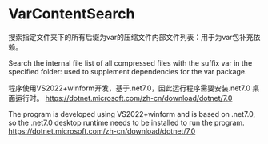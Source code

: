 # VarContentSearch
搜索指定文件夹下的所有后缀为var的压缩文件内部文件列表：用于为var包补充依赖。

Search the internal file list of all compressed files with the suffix var in the specified folder: used to supplement dependencies for the var package.

程序使用VS2022+winform开发，基于.net7.0，因此运行程序需要安装.net7.0 桌面运行时。 https://dotnet.microsoft.com/zh-cn/download/dotnet/7.0

The program is developed using VS2022+winform and is based on .net7.0, so the .net7.0 desktop runtime needs to be installed to run the program. https://dotnet.microsoft.com/zh-cn/download/dotnet/7.0

